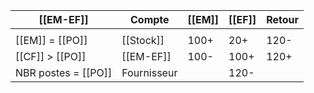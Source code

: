 
| [[EM-EF]]           | Compte      | [[EM]] | [[EF]] | Retour |
| ------------------- | ----------- | ------ | ------ | ------ |
|                     |             |        |        |        |
| [[EM]] = [[PO]]     | [[Stock]]   | 100+   | 20+    | 120-   |
| [[CF]] > [[PO]]     | [[EM-EF]]   | 100-   | 100+   | 120+   |
| NBR postes = [[PO]] | Fournisseur |        | 120-   |        |
